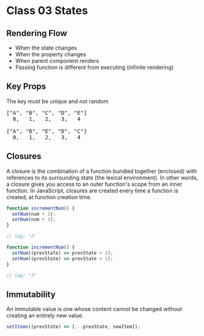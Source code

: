 # Class 03 States

## Rendering Flow

- When the state changes
- When the property changes
- When parent component renders
- Passing function is different from executing (infinite rendering)

## Key Props

The key must be unique and not random

<pre>
["A", "B", "C", "D", "E"]
  0,   1,   2,   3,   4

["A", "B", "E", "D", "C"]
  0,   1,   2,   3,   4
</pre>

## Closures

A closure is the combination of a function bundled together (enclosed) with references to its surrounding state (the lexical environment). In other words, a closure gives you access to an outer function's scope from an inner function. In JavaScript, closures are created every time a function is created, at function creation time.

```js
function incrementNum() {
  setNum(num + 1);
  setNum(num + 1);
}

// log: "2"

function incrementNum() {
  setNum((prevState) => prevState + 1);
  setNum((prevState) => prevState + 1);
}

// log: "3"
```

## Immutability

An immutable value is one whose content cannot be changed without creating an entirely new value.

```js
setItems((prevState) => [...prevState, newItem]);
```
